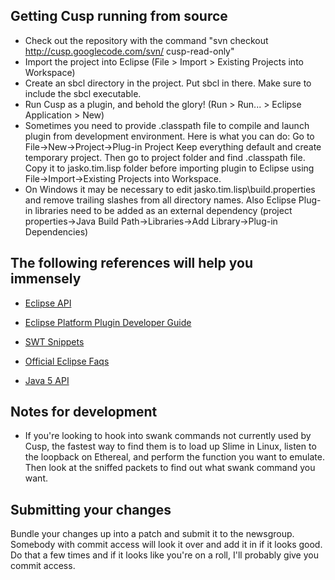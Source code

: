 ## Getting Cusp running from source ##

  * Check out the repository with the command "svn checkout http://cusp.googlecode.com/svn/ cusp-read-only"
  * Import the project into Eclipse (File > Import > Existing Projects into Workspace)
  * Create an sbcl directory in the project. Put sbcl in there. Make sure to include the sbcl executable.
  * Run Cusp as a plugin, and behold the glory! (Run > Run... > Eclipse Application > New)
  * Sometimes you need to provide .classpath file to compile and launch plugin from development environment. Here is what you can do: Go to File->New->Project->Plug-in Project Keep everything default and create temporary project. Then go to project folder and find .classpath file. Copy it to jasko.tim.lisp folder before importing plugin to Eclipse using File->Import->Existing Projects into Workspace.
  * On Windows it may be necessary to edit jasko.tim.lisp\build.properties and remove trailing slashes from all directory names. Also Eclipse Plug-in libraries need to be added as an external dependency (project properties->Java Build Path->Libraries->Add Library->Plug-in Dependencies)

## The following references will help you immensely ##

  * [Eclipse API](http://www.jlab.net/eclipse/doc/3.1/)
  * [Eclipse Platform Plugin Developer Guide](http://help.eclipse.org/help32/index.jsp)

  * [SWT Snippets](http://www.eclipse.org/swt/snippets/)
  * [Official Eclipse Faqs](http://wiki.eclipse.org/index.php/Eclipse_FAQs#Implementing_Support_for_Your_Own_Language)

  * [Java 5 API](http://java.sun.com/j2se/1.5.0/docs/api/)



## Notes for development ##

  * If you're looking to hook into swank commands not currently used by Cusp, the fastest way to find them is to load up Slime in Linux, listen to the loopback on Ethereal, and perform the function you want to emulate. Then look at the sniffed packets to find out what swank command you want.


## Submitting your changes ##

Bundle your changes up into a patch and submit it to the newsgroup. Somebody with commit access will look it over and add it in if it looks good. Do that a few times and if it looks like you're on a roll, I'll probably give you commit access.